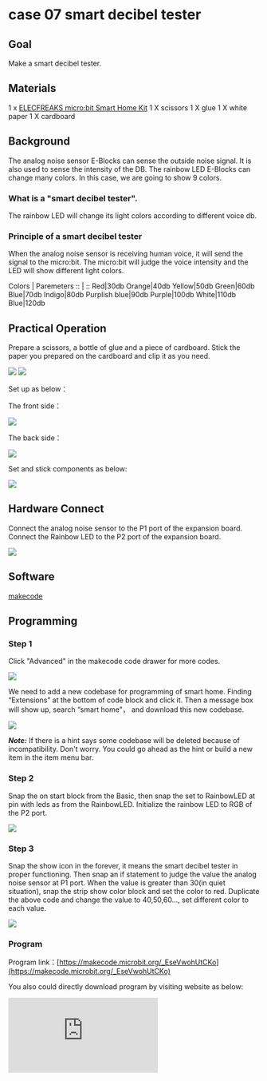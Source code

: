 # case 07 smart decibel tester

## Goal


 Make a smart decibel tester.

## Materials


1 x [ELECFREAKS micro:bit Smart Home Kit](https://www.elecfreaks.com/micro-bit-smart-home-kit.html)
 1 X scissors
 1 X glue
 1 X white paper
 1 X cardboard

## Background


 The analog noise sensor E-Blocks can sense the outside noise signal. It is also used to sense the intensity of the DB.
 The rainbow LED E-Blocks can change many colors. In this case, we are going to show 9 colors.

### What is a "smart decibel tester".

 The rainbow LED will change its light colors according to different voice db.

### Principle of a smart decibel tester

 When the analog noise sensor is receiving human voice, it will send the signal to the micro:bit. The micro:bit will judge the voice intensity and the LED will show different light colors.



Colors | Paremeters
:: | ::
Red|30db
Orange|40db
Yellow|50db
Green|60db
Blue|70db
Indigo|80db
Purplish blue|90db
Purple|100db
White|110db
Blue|120db

## Practical Operation


 Prepare a scissors, a bottle of glue and a piece of cardboard.
 Stick the paper you prepared on the cardboard and clip it as you need.

![](./images/iNQDeE5.jpg)
![](./images/lPcTNho.jpg)

 Set up as below：

The front side：

![](./images/DU35Etf.jpg)


The back side：

![](./images/T9ucg1r.jpg)

Set and stick components as below:

![](./images/MMB2HnH.jpg)


## Hardware Connect

Connect the analog noise sensor to the P1 port of the expansion board.
Connect the Rainbow LED to the P2 port of the expansion board.

![](./images/O4eOdnZ.jpg)

## Software

[makecode](https://makecode.microbit.org/#)


## Programming

### Step 1

 Click "Advanced" in the makecode code drawer for more codes.

![](./images/2qCyzQ7.png)

 We need to add a new codebase for programming of smart home. Finding “Extensions” at the bottom of code block and click it. Then a message box will show up, search “smart home"， and download this new codebase.

![](./images/OY706rv.png)

***Note:*** If there is a hint says some codebase will be deleted because of incompatibility. Don't worry. You could go ahead as the hint or build a new item in the item menu bar.

### Step 2

Snap the on start block from the Basic, then snap the set to RainbowLED at pin with leds as from the RainbowLED. Initialize the rainbow LED to RGB of the P2 port.

![](./images/1912tDD.png)

### Step 3

Snap the show icon in the forever, it means the smart decibel tester in proper functioning.
Then snap an if statement to judge the value the analog noise sensor at P1 port.
When the value is greater than 30(in quiet situation), snap the strip show color block and set the color to red.
Duplicate the above code and change the value to 40,50,60..., set different color to each value.

![](./images/EdCZok5.png)



### Program

Program link：[https://makecode.microbit.org/_EseVwohUtCKo](https://makecode.microbit.org/_EseVwohUtCKo)

You also could directly download program by visiting website as below:

<div
    style={{
        position: 'relative',
        paddingBottom: '60%',
        overflow: 'hidden',
    }}
>
    <iframe
        src="https://makecode.microbit.org/_EseVwohUtCKo"
        frameborder="0"
        sandbox="allow-popups allow-forms allow-scripts allow-same-origin"
        style={{
            position: 'absolute',
            width: '100%',
            height: '100%',
        }}
    />
</div>

## Result


 Different decibel makes rainbow LED in different colors.

![](./images/q2sED7W.gif)

## Think




## Questions



## More Information
